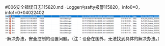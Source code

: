 #006安全错误日志115820.md
-Logger内safty报警115820，info0=0，info1=0*04022402
![输入图片说明](FILES/1.png)
-解决办法，安全控制的设置问题。（注：设备在国外，无法找到具体的解决办法。）